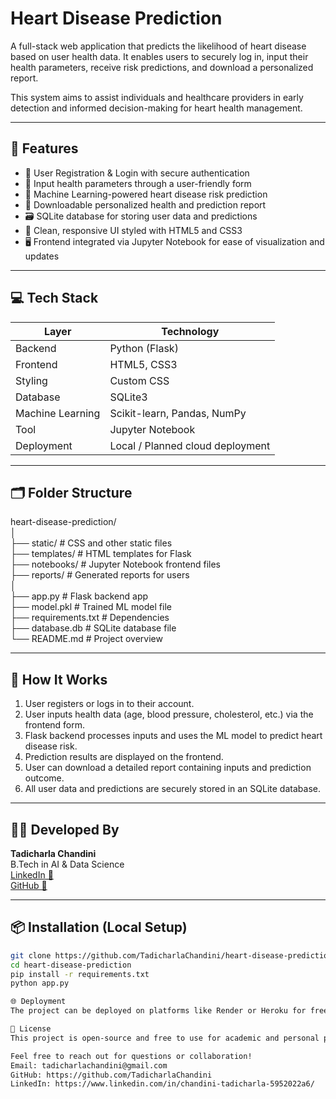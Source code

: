 #  Heart Disease Prediction 

A full-stack web application that predicts the likelihood of heart disease based on user health data. It enables users to securely log in, input their health parameters, receive risk predictions, and download a personalized report.

This system aims to assist individuals and healthcare providers in early detection and informed decision-making for heart health management.

---

## 🚀 Features

- 🔐 User Registration & Login with secure authentication
- 📝 Input health parameters through a user-friendly form
- 🤖 Machine Learning-powered heart disease risk prediction
- 🧾 Downloadable personalized health and prediction report
- 🗃️ SQLite database for storing user data and predictions
- 🎨 Clean, responsive UI styled with HTML5 and CSS3
- 🖥️ Frontend integrated via Jupyter Notebook for ease of visualization and updates

---

## 💻 Tech Stack

| Layer         | Technology                        |
|---------------|---------------------------------|
| Backend       | Python (Flask)                  |
| Frontend      | HTML5, CSS3                     |
| Styling       | Custom CSS                      |
| Database      | SQLite3                        |
| Machine Learning | Scikit-learn, Pandas, NumPy  |
| Tool           | Jupyter Notebook                        |
| Deployment    | Local / Planned cloud deployment|

---

## 🗂️ Folder Structure

heart-disease-prediction/  
│  
├── static/          # CSS and other static files  
├── templates/       # HTML templates for Flask  
├── notebooks/       # Jupyter Notebook frontend files  
├── reports/         # Generated reports for users  
│  
├── app.py           # Flask backend app  
├── model.pkl        # Trained ML model file  
├── requirements.txt # Dependencies  
├── database.db      # SQLite database file  
└── README.md        # Project overview  

---

## 🧠 How It Works

1. User registers or logs in to their account.  
2. User inputs health data (age, blood pressure, cholesterol, etc.) via the frontend form.  
3. Flask backend processes inputs and uses the ML model to predict heart disease risk.  
4. Prediction results are displayed on the frontend.  
5. User can download a detailed report containing inputs and prediction outcome.  
6. All user data and predictions are securely stored in an SQLite database.

---

## 🧑‍💻 Developed By

**Tadicharla Chandini**  
B.Tech in AI & Data Science  
[LinkedIn 🔗](https://www.linkedin.com/in/chandini-tadicharla-5952022a6/)  
[GitHub 🔗](https://github.com/TadicharlaChandini)  

---

## 📦 Installation (Local Setup)

```bash
git clone https://github.com/TadicharlaChandini/heart-disease-prediction.git
cd heart-disease-prediction
pip install -r requirements.txt
python app.py

🌐 Deployment
The project can be deployed on platforms like Render or Heroku for free public access. Deployment instructions coming soon!

📜 License
This project is open-source and free to use for academic and personal purposes.

Feel free to reach out for questions or collaboration!
Email: tadicharlachandini@gmail.com
GitHub: https://github.com/TadicharlaChandini
LinkedIn: https://www.linkedin.com/in/chandini-tadicharla-5952022a6/
